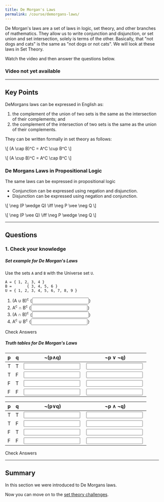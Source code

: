 ```yaml
---
title: De Morgan's Laws
permalink: /course/demorgans-laws/
---
```


De Morgan's laws are a set of laws in logic, set theory, and other branches of mathematics. They allow us to write conjunction and disjunction, or set union and set intersection, solely is terms of the other. Basically, that "not dogs and cats" is the same as "not dogs or not cats". We will look at these laws in Set Theory.

Watch the video and then answer the questions below.

### Video not yet available

---

<script src="https://polyfill.io/v3/polyfill.min.js?features=es6"></script>
<script id="MathJax-script" src="https://cdn.jsdelivr.net/npm/mathjax@3/es5/tex-mml-chtml.js"></script>

## Key Points

DeMorgans laws can be expressed in English as:

1. the complement of the union of two sets is the same as the intersection of their complements; and
2. the complement of the intersection of two sets is the same as the union of their complements.

They can be written formally in set theory as follows:

<p class="math">\[ (A \cap B)^C = A^C \cup B^C \]</p>
<p class="math">\[ (A \cup B)^C = A^C \cap B^C \]</p>

### De Morgans Laws in Propositional Logic

The same laws can be expressed in propositional logic

* Conjunction can be expressed using negation and disjunction.
* Disjunction can be expressed using negation and conjunction.

<p class="math">\[ \neg (P \wedge Q) \iff \neg P \vee \neg Q \]</p>
<p class="math">\[ \neg (P \vee Q) \iff \neg P \wedge \neg Q \]</p>

---

## Questions

### 1. Check your knowledge

##### Set example for De Morgan's Laws

Use the sets `A` and `B` with the Universe set `U`.

    A = { 1, 2, 3, 4 }
    B =       { 3, 4, 5, 6 }
    U = { 1, 2, 3, 4, 5, 6, 7, 8, 9 }

1. <label for ="q21">(A ∪ B)<sup>c</sup></label> `{`<input type="text" id="q21" data-answer-set="7,8,9"/>`}` <span id="q21c" style="display:inline-block"></span>
2. <label for ="q22">A<sup>c</sup> ∩ B<sup>c</sup></label> `{`<input type="text" id="q22" data-answer-set="7,8,9"/>`}` <span id="q22c" style="display:inline-block"></span>
3. <label for ="q23">(A ∩ B)<sup>c</sup></label> `{`<input type="text" id="q23" data-answer-set="1,2,5,6,7,8,9"/>`}` <span id="q23c" style="display:inline-block"></span>
4. <label for ="q24">A<sup>c</sup> ∪ B<sup>c</sup></label> `{`<input type="text" id="q24" data-answer-set="1,2,5,6,7,8,9"/>`}` <span id="q24c" style="display:inline-block"></span>

<a class="btn btn-primary" type="submit" onClick="checkAnswers('q2')">Check Answers</a>

##### Truth tables for De Morgan's Laws

| p | q | ¬(p∧q) | ¬p ∨ ¬q) |
|---|---|-----|--------|
| T | T | <input type="text" id="q31" data-answer="F"/> <span id="q31c" style="display:inline-block"></span> |  <input type="text" id="q32" data-answer="F"/> <span id="q32c" style="display:inline-block"></span> |
| T | F | <input type="text" id="q33" data-answer="T"/> <span id="q33c" style="display:inline-block"></span> |  <input type="text" id="q34" data-answer="T"/> <span id="q34c" style="display:inline-block"></span> |
| F | T | <input type="text" id="q35" data-answer="T"/> <span id="q35c" style="display:inline-block"></span> |  <input type="text" id="q36" data-answer="T"/> <span id="q36c" style="display:inline-block"></span> |
| F | F | <input type="text" id="q37" data-answer="T"/> <span id="q37c" style="display:inline-block"></span> |  <input type="text" id="q38" data-answer="T"/> <span id="q38c" style="display:inline-block"></span> |

| p | q | ¬(p∨q) | ¬p ∧ ¬q) |
|---|---|-----|--------|
| T | T | <input type="text" id="q41" data-answer="F"/> <span id="q41c" style="display:inline-block"></span> |  <input type="text" id="q42" data-answer="F"/> <span id="q42c" style="display:inline-block"></span> |
| T | F | <input type="text" id="q43" data-answer="F"/> <span id="q43c" style="display:inline-block"></span> |  <input type="text" id="q44" data-answer="F"/> <span id="q44c" style="display:inline-block"></span> |
| F | T | <input type="text" id="q45" data-answer="F"/> <span id="q45c" style="display:inline-block"></span> |  <input type="text" id="q46" data-answer="F"/> <span id="q46c" style="display:inline-block"></span> |
| F | F | <input type="text" id="q47" data-answer="T"/> <span id="q47c" style="display:inline-block"></span> |  <input type="text" id="q48" data-answer="T"/> <span id="q48c" style="display:inline-block"></span> |

<a class="btn btn-primary" type="submit" onClick="checkAnswers('q3', 'q4')">Check Answers</a>
<script src="/assets/check.js"></script>


---

## Summary

In this section we were introduced to De Morgans laws.

Now you can move on to the [set theory challenges](../set-theory-challenges).